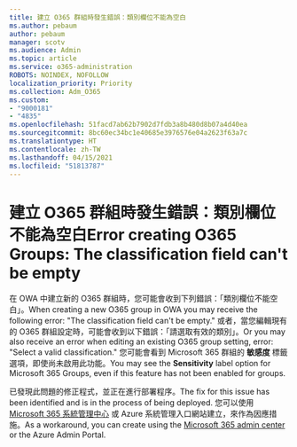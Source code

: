 ```yaml
---
title: 建立 O365 群組時發生錯誤：類別欄位不能為空白
ms.author: pebaum
author: pebaum
manager: scotv
ms.audience: Admin
ms.topic: article
ms.service: o365-administration
ROBOTS: NOINDEX, NOFOLLOW
localization_priority: Priority
ms.collection: Adm_O365
ms.custom:
- "9000181"
- "4835"
ms.openlocfilehash: 51facd7ab62b7902d7fdb3a8b480d8b07a4d40ea
ms.sourcegitcommit: 8bc60ec34bc1e40685e3976576e04a2623f63a7c
ms.translationtype: HT
ms.contentlocale: zh-TW
ms.lasthandoff: 04/15/2021
ms.locfileid: "51813787"
---
```

# <a name="error-creating-o365-groups-the-classification-field-cant-be-empty"></a><span data-ttu-id="c4aa3-102">建立 O365 群組時發生錯誤：類別欄位不能為空白</span><span class="sxs-lookup"><span data-stu-id="c4aa3-102">Error creating O365 Groups: The classification field can't be empty</span></span>

<span data-ttu-id="c4aa3-103">在 OWA 中建立新的 O365 群組時，您可能會收到下列錯誤：「類別欄位不能空白」。</span><span class="sxs-lookup"><span data-stu-id="c4aa3-103">When creating a new O365 group in OWA you may receive the following error: "The classification field can't be empty."</span></span>  <span data-ttu-id="c4aa3-104">或者，當您編輯現有的 O365 群組設定時，可能會收到以下錯誤：「請選取有效的類別」。</span><span class="sxs-lookup"><span data-stu-id="c4aa3-104">Or you may also receive an error when editing an existing O365 group setting, error: "Select a valid classification."</span></span>   <span data-ttu-id="c4aa3-105">您可能會看到 Microsoft 365 群組的 **敏感度** 標籤選項，即使尚未啟用此功能。</span><span class="sxs-lookup"><span data-stu-id="c4aa3-105">You may see the **Sensitivity** label option for Microsoft 365 Groups, even if this feature has not been enabled for groups.</span></span>

<span data-ttu-id="c4aa3-106">已發現此問題的修正程式，並正在進行部署程序。</span><span class="sxs-lookup"><span data-stu-id="c4aa3-106">The fix for this issue has been identified and is in the process of being deployed.</span></span>  <span data-ttu-id="c4aa3-107">您可以使用 [Microsoft 365 系統管理中心](https://docs.microsoft.com/microsoft-365/admin/create-groups/create-groups?view=o365-worldwide) 或 Azure 系統管理入口網站建立，來作為因應措施。</span><span class="sxs-lookup"><span data-stu-id="c4aa3-107">As a workaround, you can create using the [Microsoft 365 admin center](https://docs.microsoft.com/microsoft-365/admin/create-groups/create-groups?view=o365-worldwide) or the Azure Admin Portal.</span></span>
